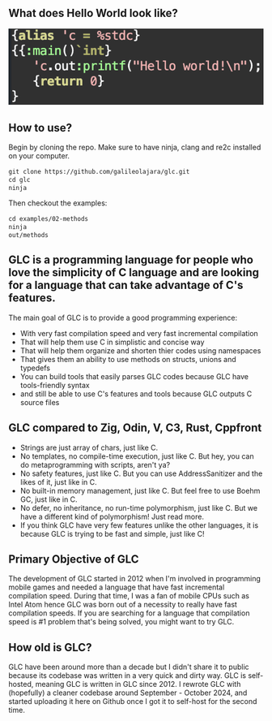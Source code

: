 What does Hello World look like?
-
![hello](/images/helloworld.png)

How to use?
-
Begin by cloning the repo. Make sure to have ninja, clang and re2c installed on your computer.
```
git clone https://github.com/galileolajara/glc.git
cd glc
ninja
```
Then checkout the examples:
```
cd examples/02-methods
ninja
out/methods
```

GLC is a programming language for people who love the simplicity of C language and are looking for a language that can take advantage of C's features.
-
The main goal of GLC is to provide a good programming experience:
- With very fast compilation speed and very fast incremental compilation
- That will help them use C in simplistic and concise way
- That will help them organize and shorten thier codes using namespaces
- That gives them an ability to use methods on structs, unions and typedefs
- You can build tools that easily parses GLC codes because GLC have tools-friendly syntax
- and still be able to use C's features and tools because GLC outputs C source files

GLC compared to Zig, Odin, V, C3, Rust, Cppfront
-
- Strings are just array of chars, just like C.
- No templates, no compile-time execution, just like C. But hey, you can do metaprogramming with scripts, aren't ya?
- No safety features, just like C. But you can use AddressSanitizer and the likes of it, just like in C.
- No built-in memory management, just like C. But feel free to use Boehm GC, just like in C.
- No defer, no inheritance, no run-time polymorphism, just like C. But we have a different kind of polymorphism! Just read more.
- If you think GLC have very few features unlike the other languages, it is because GLC is trying to be fast and simple, just like C!

Primary Objective of GLC
-
The development of GLC started in 2012 when I'm involved in programming mobile games and needed a language that have fast incremental compilation speed.
During that time, I was a fan of mobile CPUs such as Intel Atom hence GLC was born out of a necessity to really have fast compilation speeds.
If you are searching for a language that compilation speed is #1 problem that's being solved, you might want to try GLC.

How old is GLC?
-
GLC have been around more than a decade but I didn't share it to public because its codebase was written in a very quick and dirty way.
GLC is self-hosted, meaning GLC is written in GLC since 2012. I rewrote GLC with (hopefully) a cleaner codebase around September - October 2024,
and started uploading it here on Github once I got it to self-host for the second time.
